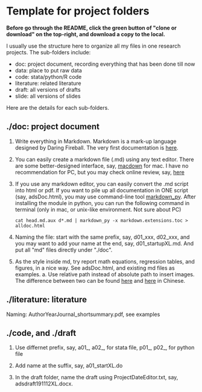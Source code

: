 # Template for project folders

**Before go through the README, click the green button of "clone or download" on the top-right, and download a copy to the local.**

I usually use the structure here to organize all my files in one research projects. The sub-folders include:

- doc: project document, recording everything that has been done till now
- data: place to put raw data
- code: stata/python/R code
- literature: related literature
- draft: all versions of drafts
- slide: all versions of slides

Here are the details for each sub-folders.

## ./doc: project document

1. Write everything in Markdown. Markdown is a mark-up language designed by Daring Fireball. The very first documentation is [here](https://daringfireball.net/projects/markdown/). 

2. You can easily create a markdown file (.md) using any text editor. There are some better-designed interface, say, [macdown](https://macdown.uranusjr.com) for mac. I have no recommendation for PC, but you may check online review, say, [here](https://www.sitepoint.com/best-markdown-editors-windows/)

3. If you use any markdown editor, you can easily convert the .md script into html or pdf. If you want to pile up all documentation in ONE script (say, adsDoc.html), you may use command-line tool [markdown_py](https://python-markdown.github.io/cli/). After installing the module in python, you can run the following command in terminal (only in mac, or unix-like environment. Not sure about PC)

    ```
    cat head.md.aux d*.md | markdown_py -x markdown.extensions.toc > alldoc.html
    ```

4. Naming the file: start with the same prefix, say, d01_xxx, d02_xxx, and you may want to add your name at the end, say, d01_startupXL.md. And put all "md" files directly under "./doc".

5. As the style inside md, try report math equations, regression tables, and figures, in a nice way. See adsDoc.html, and existing md files as examples.
    a. Use relative path instead of absolute path to insert images. The difference between two can be found [here](https://web.stanford.edu/class/archive/cs/cs107/cs107.1202/resources/paths) and [here](https://baike.baidu.com/item/相对路径) in Chinese.

## ./literature: literature

Naming: AuthorYearJournal_shortsummary.pdf, see examples

## ./code, and ./draft

1. Use differnet prefix, say, a01_, a02_, for stata file, p01_, p02_, for python file

2. Add name at the suffix, say, a01_startXL.do

3. In the draft folder, name the draft using ProjectDateEditor.txt, say, adsdraft191112XL.docx.








